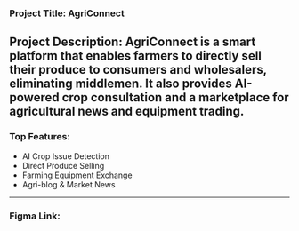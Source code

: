 ### Project Title: AgriConnect

## Project Description: AgriConnect is a smart platform that enables farmers to directly sell their produce to consumers and wholesalers, eliminating middlemen. It also provides AI-powered crop consultation and a marketplace for agricultural news and equipment trading.

### Top Features:
 * AI Crop Issue Detection
 * Direct Produce Selling
 * Farming Equipment Exchange
 * Agri-blog & Market News

---
### Figma Link: 

